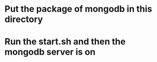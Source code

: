 # Put the package of mongodb in this directory
# Run the start.sh and then the mongodb server is on
